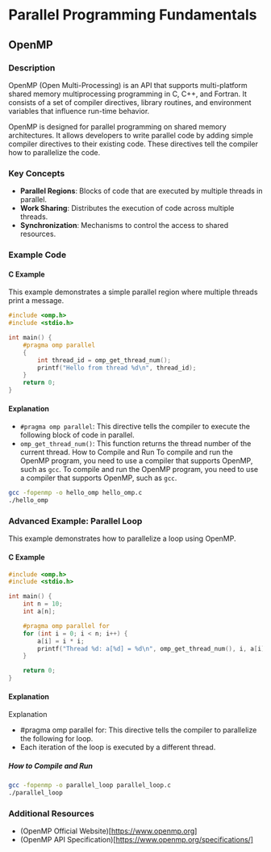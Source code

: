 # Parallel Programming Fundamentals

## OpenMP

### Description
OpenMP (Open Multi-Processing) is an API that supports multi-platform shared memory multiprocessing programming in C, C++, and Fortran. It consists of a set of compiler directives, library routines, and environment variables that influence run-time behavior.

OpenMP is designed for parallel programming on shared memory architectures. It allows developers to write parallel code by adding simple compiler directives to their existing code. These directives tell the compiler how to parallelize the code.

### Key Concepts
- **Parallel Regions**: Blocks of code that are executed by multiple threads in parallel.
- **Work Sharing**: Distributes the execution of code across multiple threads.
- **Synchronization**: Mechanisms to control the access to shared resources.

### Example Code

#### C Example
This example demonstrates a simple parallel region where multiple threads print a message.

```c
#include <omp.h>
#include <stdio.h>

int main() {
    #pragma omp parallel
    {
        int thread_id = omp_get_thread_num();
        printf("Hello from thread %d\n", thread_id);
    }
    return 0;
}
```


#### Explanation
- `#pragma omp parallel`: This directive tells the compiler to execute the following block of code in parallel.
- `omp_get_thread_num()`: This function returns the thread number of the current thread.
How to Compile and Run
To compile and run the OpenMP program, you need to use a compiler that supports OpenMP, such as `gcc`.
To compile and run the OpenMP program, you need to use a compiler that supports OpenMP, such as `gcc`.

```bash
gcc -fopenmp -o hello_omp hello_omp.c
./hello_omp
```



### Advanced Example: Parallel Loop
This example demonstrates how to parallelize a loop using OpenMP.


#### C Example
```c
#include <omp.h>
#include <stdio.h>

int main() {
    int n = 10;
    int a[n];

    #pragma omp parallel for
    for (int i = 0; i < n; i++) {
        a[i] = i * i;
        printf("Thread %d: a[%d] = %d\n", omp_get_thread_num(), i, a[i]);
    }

    return 0;
}
```


#### Explanation
Explanation
- #pragma omp parallel for: This directive tells the compiler to parallelize the following for loop.
- Each iteration of the loop is executed by a different thread.

##### How to Compile and Run

```bash
gcc -fopenmp -o parallel_loop parallel_loop.c
./parallel_loop
```

### Additional Resources
- (OpenMP Official Website)[https://www.openmp.org]
- (OpenMP API Specification)[https://www.openmp.org/specifications/]